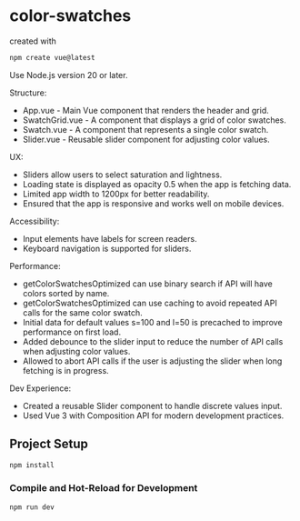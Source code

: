 # color-swatches

created with
```sh
npm create vue@latest
```

Use Node.js version 20 or later.

Structure: 
- App.vue - Main Vue component that renders the header and grid.
- SwatchGrid.vue - A component that displays a grid of color swatches.
- Swatch.vue - A component that represents a single color swatch.
- Slider.vue - Reusable slider component for adjusting color values.

UX:
- Sliders allow users to select saturation and lightness.
- Loading state is displayed as opacity 0.5 when the app is fetching data.
- Limited app width to 1200px for better readability.
- Ensured that the app is responsive and works well on mobile devices.

Accessibility:
- Input elements have labels for screen readers.
- Keyboard navigation is supported for sliders.

Performance:
- getColorSwatchesOptimized can use binary search if API will have colors sorted by name.
- getColorSwatchesOptimized can use caching to avoid repeated API calls for the same color swatch.
- Initial data for default values s=100 and l=50 is precached to improve performance on first load.
- Added debounce to the slider input to reduce the number of API calls when adjusting color values.
- Allowed to abort API calls if the user is adjusting the slider when long fetching is in progress.

Dev Experience:
- Created a reusable Slider component to handle discrete values input.
- Used Vue 3 with Composition API for modern development practices.


## Project Setup

```sh
npm install
```

### Compile and Hot-Reload for Development

```sh
npm run dev
```
